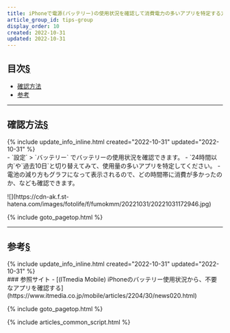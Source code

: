 ```yaml
---
title: iPhoneで電源(バッテリー)の使用状況を確認して消費電力の多いアプリを特定する方法
article_group_id: tips-group
display_order: 10
created: 2022-10-31
updated: 2022-10-31
---
```


## <a name="index">目次</a><a class="heading-anchor-permalink" href="#目次">§</a>

<ul id="index_ul">
<li><a href="#確認方法">確認方法</a></li>
<li><a href="#参考">参考</a></li>
</ul>

* * *
## <a name="確認方法">確認方法</a><a class="heading-anchor-permalink" href="#確認方法">§</a>
<div class="chapter-updated">{% include update_info_inline.html created="2022-10-31" updated="2022-10-31" %}</div>
- `設定` > `バッテリー` でバッテリーの使用状況を確認できます。
- `24時間以内`や`過去10日`と切り替えてみて、使用量の多いアプリを特定してください。
- 電池の減り方もグラフになって表示されるので、どの時間帯に消費が多かったのか、なども確認できます。
<p class="center size-4" markdown="span">
![](https://cdn-ak.f.st-hatena.com/images/fotolife/f/fumokmm/20221031/20221031172946.jpg)
</p>

{% include goto_pagetop.html %}

* * *
## <a name="参考">参考</a><a class="heading-anchor-permalink" href="#参考">§</a>
<div class="chapter-updated">{% include update_info_inline.html created="2022-10-31" updated="2022-10-31" %}</div>
### 参照サイト
- [(ITmedia Mobile) iPhoneのバッテリー使用状況から、不要なアプリを確認する](https://www.itmedia.co.jp/mobile/articles/2204/30/news020.html)

{% include goto_pagetop.html %}

{% include articles_common_script.html %}
